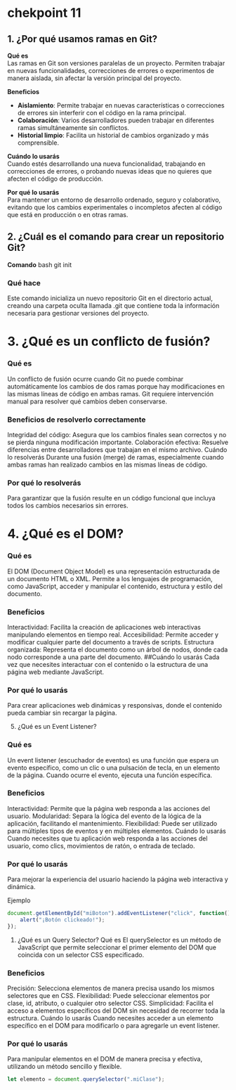 # chekpoint 11

## 1. ¿Por qué usamos ramas en Git?

**Qué es**  
Las ramas en Git son versiones paralelas de un proyecto. Permiten trabajar en nuevas funcionalidades, correcciones de errores o experimentos de manera aislada, sin afectar la versión principal del proyecto.

**Beneficios**  
- **Aislamiento**: Permite trabajar en nuevas características o correcciones de errores sin interferir con el código en la rama principal.
- **Colaboración**: Varios desarrolladores pueden trabajar en diferentes ramas simultáneamente sin conflictos.
- **Historial limpio**: Facilita un historial de cambios organizado y más comprensible.

**Cuándo lo usarás**  
Cuando estés desarrollando una nueva funcionalidad, trabajando en correcciones de errores, o probando nuevas ideas que no quieres que afecten el código de producción.

**Por qué lo usarás**  
Para mantener un entorno de desarrollo ordenado, seguro y colaborativo, evitando que los cambios experimentales o incompletos afecten al código que está en producción o en otras ramas.

## 2. ¿Cuál es el comando para crear un repositorio Git?

**Comando** 
bash
git init

 ### Qué hace
Este comando inicializa un nuevo repositorio Git en el directorio actual, creando una carpeta oculta llamada .git que contiene toda la información necesaria para gestionar versiones del proyecto.

# 3. ¿Qué es un conflicto de fusión?
### Qué es
Un conflicto de fusión ocurre cuando Git no puede combinar automáticamente los cambios de dos ramas porque hay modificaciones en las mismas líneas de código en ambas ramas. Git requiere intervención manual para resolver qué cambios deben conservarse.

### Beneficios de resolverlo correctamente

Integridad del código: Asegura que los cambios finales sean correctos y no se pierda ninguna modificación importante.
Colaboración efectiva: Resuelve diferencias entre desarrolladores que trabajan en el mismo archivo.
Cuándo lo resolverás
Durante una fusión (merge) de ramas, especialmente cuando ambas ramas han realizado cambios en las mismas líneas de código.

### Por qué lo resolverás
Para garantizar que la fusión resulte en un código funcional que incluya todos los cambios necesarios sin errores.

# 4. ¿Qué es el DOM?
### Qué es
El DOM (Document Object Model) es una representación estructurada de un documento HTML o XML. Permite a los lenguajes de programación, como JavaScript, acceder y manipular el contenido, estructura y estilo del documento.

### Beneficios

Interactividad: Facilita la creación de aplicaciones web interactivas manipulando elementos en tiempo real.
Accesibilidad: Permite acceder y modificar cualquier parte del documento a través de scripts.
Estructura organizada: Representa el documento como un árbol de nodos, donde cada nodo corresponde a una parte del documento.
##Cuándo lo usarás
Cada vez que necesites interactuar con el contenido o la estructura de una página web mediante JavaScript.

### Por qué lo usarás
Para crear aplicaciones web dinámicas y responsivas, donde el contenido pueda cambiar sin recargar la página.

5. ¿Qué es un Event Listener?
### Qué es
Un event listener (escuchador de eventos) es una función que espera un evento específico, como un clic o una pulsación de tecla, en un elemento de la página. Cuando ocurre el evento, ejecuta una función específica.

### Beneficios

Interactividad: Permite que la página web responda a las acciones del usuario.
Modularidad: Separa la lógica del evento de la lógica de la aplicación, facilitando el mantenimiento.
Flexibilidad: Puede ser utilizado para múltiples tipos de eventos y en múltiples elementos.
Cuándo lo usarás
Cuando necesites que tu aplicación web responda a las acciones del usuario, como clics, movimientos de ratón, o entrada de teclado.

### Por qué lo usarás
Para mejorar la experiencia del usuario haciendo la página web interactiva y dinámica.

Ejemplo

```javascript
document.getElementById("miBoton").addEventListener("click", function() {
    alert("¡Botón clickeado!");
});
 ```
1. ¿Qué es un Query Selector?
Qué es
El querySelector es un método de JavaScript que permite seleccionar el primer elemento del DOM que coincida con un selector CSS especificado.

### Beneficios

Precisión: Selecciona elementos de manera precisa usando los mismos selectores que en CSS.
Flexibilidad: Puede seleccionar elementos por clase, id, atributo, o cualquier otro selector CSS.
Simplicidad: Facilita el acceso a elementos específicos del DOM sin necesidad de recorrer toda la estructura.
Cuándo lo usarás
Cuando necesites acceder a un elemento específico en el DOM para modificarlo o para agregarle un event listener.

### Por qué lo usarás
Para manipular elementos en el DOM de manera precisa y efectiva, utilizando un método sencillo y flexible.
```javascript	
let elemento = document.querySelector(".miClase");
```